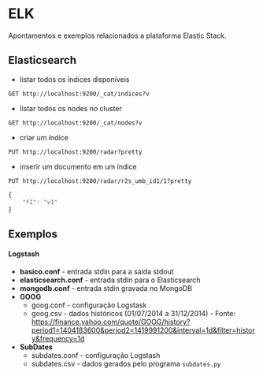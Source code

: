 # ELK

Apontamentos e exemplos relacionados a plataforma Elastic Stack.

## Elasticsearch

- listar todos os índices disponíveis

`GET http://localhost:9200/_cat/indices?v`

- listar todos os nodes no cluster

`GET http://localhost:9200/_cat/nodes?v`

- criar um índice

`PUT http://localhost:9200/radar?pretty`

- inserir um documento em um índice

`PUT http://localhost:9200/radar/r2s_umb_id1/1?pretty`
```Javascript
{
	"f1": "v1"
}
```

## Exemplos

#### Logstash

- **basico.conf** - entrada stdin para a saída stdout
- **elasticsearch.conf** - entrada stdin para o Elasticsearch
- **mongodb.conf** - entrada stdin gravada no MongoDB
- **GOOG**
	- goog.conf - configuração Logstask
	- goog.csv - dados históricos (01/07/2014 a 31/12/2014) - Fonte: https://finance.yahoo.com/quote/GOOG/history?period1=1404183600&period2=1419991200&interval=1d&filter=history&frequency=1d
- **SubDates**
	- subdates.conf - configuração Logstash
	- subdates.csv - dados gerados pelo programa `subdates.py`
